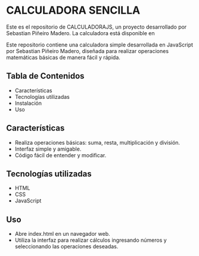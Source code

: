 # CALCULADORA SENCILLA

Este es el repositorio de CALCULADORAJS, un proyecto desarrollado por Sebastian Piñeiro Madero. La calculadora está disponible en 

Este repositorio contiene una calculadora simple desarrollada en JavaScript por Sebastian Piñeiro Madero, diseñada para realizar operaciones matemáticas básicas de manera fácil y rápida.

## Tabla de Contenidos

- Características
- Tecnologías utilizadas
- Instalación
- Uso

## Características

- Realiza operaciones básicas: suma, resta, multiplicación y división.
- Interfaz simple y amigable.
- Código fácil de entender y modificar.

## Tecnologías utilizadas

- HTML
- CSS
- JavaScript

## Uso

- Abre index.html en un navegador web.
- Utiliza la interfaz para realizar cálculos ingresando números y seleccionando las operaciones deseadas.

